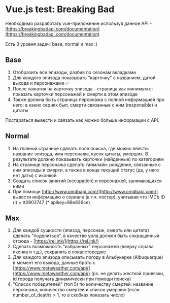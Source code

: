 # Vue.js test: Breaking Bad

Необходимо разработать vue-приложение используя данное API - [https://breakingbadapi.com/documentation](https://breakingbadapi.com/documentation)

Есть 3 уровня задач: base, normal и max :)

## Base

1. Отобразить все эпизоды, разбив по сезонам вкладками
2. Для каждого эпизода показывать "карточку" с названием, датой выхода и персонажами ✅
3. После нажатия на карточку эпизода - страница как минимум с: показать карточки персонажей и смерти в этом эпизоде
4. Также должна быть страница персонажа с полной информацией про него: в каких сериях был, смерти связанные с ним (responsible) и цитаты

Постараться вывести и связать как можно больше информации с API.

## Normal

1. На главной странице сделать поле поиска, где можно ввести: название эпизода, имя персонажа, кусок цитаты, умерших. В результате должно показывать карточки (найденные) по категориям
2. На странице персонажа сделать таймлайн: рождение, связанные с ним эпизоды и смерти, а также в конце текущий статус (да, у него нет даты) с иконкой
3. Создать список занятий (occupation) и персонажей, занимающихся ними
4. При помощи [http://www.omdbapi.com/](http://www.omdbapi.com/) вывести информацию о сериале (в т.ч. постер), учитывая что IMDb ID (i) = tt0903747 (* apikey=88e836ce)

## Max

1. Для каждой сущности (эпизод, персонаж, смерть или цитата) сделать "поделиться", в качестве урла должен быть сокращенный отсюда - [https://rel.ink/](https://rel.ink/)
2. Сделать возможность "избранных" персонажей (вверху справа иконка и т.д.), сохранять в локалсторедже
3. Для каждого эпизода описывать погоду в Альбукерке (Albuquerque) в момент его выхода, данные брать с [https://www.metaweather.com/api/](https://www.metaweather.com/api/) (ps. не делать жесткой привязки, id города получать динамически при помощи поиска)
4. "Список победителей" (топ 5) по количеству смертей: название персонажа, количество смертей и список умерших (если number_of_deaths > 1, то в скобках показать число)

